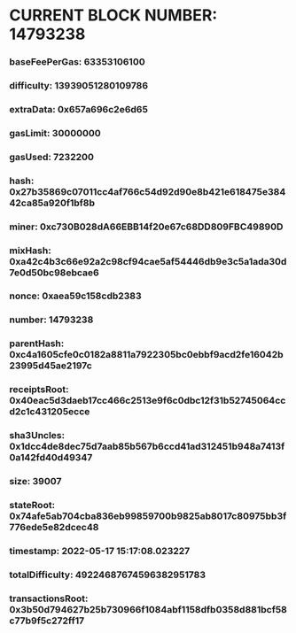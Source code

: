 # CURRENT BLOCK NUMBER: 14793238

### baseFeePerGas: 63353106100
### difficulty: 13939051280109786
### extraData: 0x657a696c2e6d65
### gasLimit: 30000000
### gasUsed: 7232200
### hash: 0x27b35869c07011cc4af766c54d92d90e8b421e618475e38442ca85a920f1bf8b
### miner: 0xc730B028dA66EBB14f20e67c68DD809FBC49890D
### mixHash: 0xa42c4b3c66e92a2c98cf94cae5af54446db9e3c5a1ada30d7e0d50bc98ebcae6
### nonce: 0xaea59c158cdb2383
### number: 14793238
### parentHash: 0xc4a1605cfe0c0182a8811a7922305bc0ebbf9acd2fe16042b23995d45ae2197c
### receiptsRoot: 0x40eac5d3daeb17cc466c2513e9f6c0dbc12f31b52745064ccd2c1c431205ecce
### sha3Uncles: 0x1dcc4de8dec75d7aab85b567b6ccd41ad312451b948a7413f0a142fd40d49347
### size: 39007
### stateRoot: 0x74afe5ab704cba836eb99859700b9825ab8017c80975bb3f776ede5e82dcec48
### timestamp: 2022-05-17 15:17:08.023227
### totalDifficulty: 49224687674596382951783
### transactionsRoot: 0x3b50d794627b25b730966f1084abf1158dfb0358d881bcf58c77b9f5c272ff17
